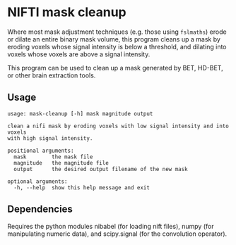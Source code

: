 # NIFTI mask cleanup

Where most mask adjustment techniques (e.g. those using `fslmaths`) erode or
dilate an entire binary mask volume, this program cleans up a mask by eroding
voxels whose signal intensity is below a threshold, and dilating into voxels
whose voxels are above a signal intensity.

This program can be used to clean up a mask generated by BET, HD-BET, or other
brain extraction tools.

## Usage

```
usage: mask-cleanup [-h] mask magnitude output

clean a nifi mask by eroding voxels with low signal intensity and into voxels 
with high signal intensity.

positional arguments:
  mask        the mask file
  magnitude   the magnitude file
  output      the desired output filename of the new mask

optional arguments:
  -h, --help  show this help message and exit
```

## Dependencies

Requires the python modules nibabel (for loading nift files), numpy (for
manipulating numeric data), and scipy.signal (for the convolution operator).
